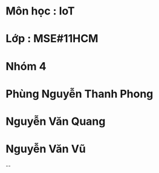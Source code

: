 ﻿# Môn học   : IoT
# Lớp       : MSE#11HCM
# Nhóm 4
# Phùng Nguyễn Thanh Phong
# Nguyễn Văn Quang
# Nguyễn Văn Vũ
--
